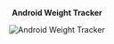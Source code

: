 <div align="center">
  <p><strong>Android Weight Tracker</strong></p>
  <img src="https://sheraadams.github.io/assets/img/mobile.jpg" alt="Android Weight Tracker">
</div>
